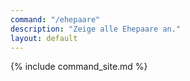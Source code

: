 ```yaml
---
command: "/ehepaare"
description: "Zeige alle Ehepaare an."
layout: default
---
```

{% include command_site.md %}
